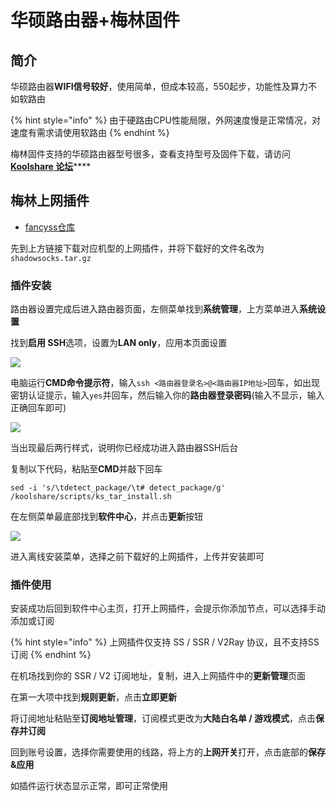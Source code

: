 # 华硕路由器+梅林固件

## 简介

华硕路由器**WIFI信号较好**，使用简单，但成本较高，550起步，功能性及算力不如软路由

{% hint style="info" %}
由于硬路由CPU性能局限，外网速度慢是正常情况，对速度有需求请使用软路由
{% endhint %}

梅林固件支持的华硕路由器型号很多，查看支持型号及固件下载，请访问[**Koolshare 论坛**](https://koolshare.cn/forum.php)\*\*\*\*

## **梅林上网插件**

* [fancyss仓库](https://github.com/hq450/fancyss)

先到上方链接下载对应机型的上网插件，并将下载好的文件名改为`shadowsocks.tar.gz`

### 插件安装

路由器设置完成后进入路由器页面，左侧菜单找到**系统管理**，上方菜单进入**系统设置**

找到**启用 SSH**选项，设置为**LAN only**，应用本页面设置

![](https://cdn.jsdelivr.net/gh/eyw015/Oculus-guide-China/merlin/merlin2.png)

电脑运行**CMD命令提示符**，输入`ssh <路由器登录名>@<路由器IP地址>`回车，如出现密钥认证提示，输入`yes`并回车，然后输入你的**路由器登录密码**\(输入不显示，输入正确回车即可\)

![](https://cdn.jsdelivr.net/gh/eyw015/Oculus-guide-China/merlin/merlin3.png)

当出现最后两行样式，说明你已经成功进入路由器SSH后台

复制以下代码，粘贴至**CMD**并敲下回车

```text
sed -i 's/\tdetect_package/\t# detect_package/g' /koolshare/scripts/ks_tar_install.sh
```

在左侧菜单最底部找到**软件中心**，并点击**更新**按钮

![](https://cdn.jsdelivr.net/gh/eyw015/Oculus-guide-China/merlin/merlin1.png)

进入离线安装菜单，选择之前下载好的上网插件，上传并安装即可

### 插件使用

安装成功后回到软件中心主页，打开上网插件，会提示你添加节点，可以选择手动添加或订阅

{% hint style="info" %}
上网插件仅支持 SS / SSR / V2Ray 协议，且不支持SS订阅
{% endhint %}

在机场找到你的 SSR / V2 订阅地址，复制，进入上网插件中的**更新管理**页面

在第一大项中找到**规则更新**，点击**立即更新**

将订阅地址粘贴至**订阅地址管理**，订阅模式更改为**大陆白名单 / 游戏模式**，点击**保存并订阅**

回到账号设置，选择你需要使用的线路，将上方的**上网开关**打开，点击底部的**保存&应用**

如插件运行状态显示正常，即可正常使用

